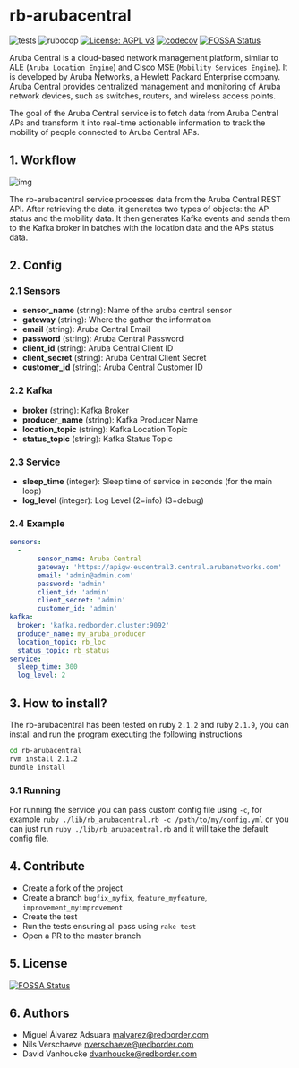 # rb-arubacentral
![tests](https://github.com/redBorder/rb-arubacentral/actions/workflows/tests.yml/badge.svg?event=push)
![rubocop](https://github.com/redBorder/rb-arubacentral/actions/workflows/rubocop.yml/badge.svg?event=push)
[![License: AGPL v3](https://img.shields.io/badge/License-AGPL_v3-blue.svg)](https://www.gnu.org/licenses/agpl-3.0)
[![codecov](https://codecov.io/gh/redBorder/rb-arubacentral/graph/badge.svg?token=PM3AX50GFX)](https://codecov.io/gh/redBorder/rb-arubacentral)
[![FOSSA Status](https://app.fossa.com/api/projects/git%2Bgithub.com%2FredBorder%2Frb-arubacentral.svg?type=shield)](https://app.fossa.com/projects/git%2Bgithub.com%2FredBorder%2Frb-arubacentral?ref=badge_shield)

Aruba Central is a cloud-based network management platform, similar to ALE (`Aruba Location Engine`) and Cisco MSE (`Mobility Services
Engine`). It is developed by Aruba Networks, a Hewlett Packard Enterprise company. Aruba Central provides centralized management and monitoring of Aruba network devices, such as switches, routers, and wireless access points.

The goal of the Aruba Central service is to fetch data from Aruba Central APs and transform it into real-time actionable information to track the mobility of people connected to Aruba Central APs.

## 1. Workflow
![img](https://i.imgur.com/8yaByNX.png)

The rb-arubacentral service processes data from the Aruba Central REST API. After retrieving the data, it generates two types of objects: the AP status and the mobility data. It then generates Kafka events and sends them to the Kafka broker in batches with the location data and the APs status data.

## 2. Config
### 2.1 Sensors
- **sensor_name** (string): Name of the aruba central sensor
- **gateway** (string): Where the gather the information
- **email** (string): Aruba Central Email
- **password** (string): Aruba Central Password
- **client_id** (string): Aruba Central Client ID
- **client_secret** (string): Aruba Central Client Secret
- **customer_id** (string): Aruba Central Customer ID

### 2.2 Kafka
- **broker** (string): Kafka Broker
- **producer_name** (string): Kafka Producer Name
- **location_topic** (string): Kafka Location Topic
- **status_topic** (string): Kafka Status Topic

### 2.3 Service
- **sleep_time** (integer): Sleep time of service in seconds (for the main loop)
- **log_level** (integer): Log Level (2=info) (3=debug)


### 2.4 Example

```yaml
sensors:
  -
       sensor_name: Aruba Central
       gateway: 'https://apigw-eucentral3.central.arubanetworks.com'
       email: 'admin@admin.com'
       password: 'admin'
       client_id: 'admin'
       client_secret: 'admin'
       customer_id: 'admin'
kafka:
  broker: 'kafka.redborder.cluster:9092'
  producer_name: my_aruba_producer
  location_topic: rb_loc
  status_topic: rb_status
service:
  sleep_time: 300
  log_level: 2
  ```

## 3. How to install?

The rb-arubacentral has been tested on ruby `2.1.2` and ruby `2.1.9`, you can install and run the program executing the following instructions

```bash
cd rb-arubacentral
rvm install 2.1.2
bundle install
```
### 3.1 Running

For running the service you can pass custom config file using `-c`, for example `ruby ./lib/rb_arubacentral.rb -c /path/to/my/config.yml` or you can just run `ruby ./lib/rb_arubacentral.rb` and it will take the default config file.

## 4. Contribute

* Create a fork of the project
* Create a branch `bugfix_myfix`, `feature_myfeature`, `improvement_myimprovement`
* Create the test
* Run the tests ensuring all pass using `rake test`
* Open a PR to the master branch

## 5. License
[![FOSSA Status](https://app.fossa.com/api/projects/git%2Bgithub.com%2FredBorder%2Frb-arubacentral.svg?type=large)](https://app.fossa.com/projects/git%2Bgithub.com%2FredBorder%2Frb-arubacentral?ref=badge_large)

## 6. Authors

* Miguel Álvarez Adsuara <malvarez@redborder.com>
* Nils Verschaeve <nverschaeve@redborder.com>
* David Vanhoucke <dvanhoucke@redborder.com>